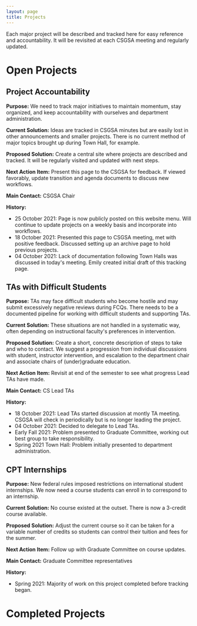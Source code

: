 ```yaml
---
layout: page
title: Projects
---
```


Each major project will be described and tracked here for easy reference and accountability. It will be revisited at each CSGSA meeting and regularly updated.

# Open Projects

## Project Accountability
**Purpose:** We need to track major initiatives to maintain momentum, stay organized, and keep accountability with ourselves and department administration.

**Current Solution:** Ideas are tracked in CSGSA minutes but are easily lost in other announcements and smaller projects. There is no current method of major topics brought up during Town Hall, for example.

**Proposed Solution:** Create a central site where projects are described and tracked. It will be regularly visited and updated with next steps.

**Next Action Item:** Present this page to the CSGSA for feedback. If viewed favorably, update transition and agenda documents to discuss new workflows.

**Main Contact:** CSGSA Chair

**History:**
- 25 October 2021: Page is now publicly posted on this website menu. Will continue to update projects on a weekly basis and incorporate into workflows.
- 18 October 2021: Presented this page to CSGSA meeting, met with positive feedback. Discussed setting up an archive page to hold previous projects.
- 04 October 2021: Lack of documentation following Town Halls was discussed in today's meeting. Emily created initial draft of this tracking page.

## TAs with Difficult Students
**Purpose:** TAs may face difficult students who become hostile and may submit excessively negative reviews during FCQs. There needs to be a documented pipeline for working with difficult students and supporting TAs.

**Current Solution:** These situations are not handled in a systematic way, often depending on instructional faculty's preferences in intervention.

**Proposed Solution:** Create a short, concrete description of steps to take and who to contact. We suggest a progression from individual discussions with student, instructor intervention, and escalation to the department chair and associate chairs of (under)graduate education.

**Next Action Item:** Revisit at end of the semester to see what progress Lead TAs have made.

**Main Contact:** CS Lead TAs

**History:**
- 18 October 2021: Lead TAs started discussion at montly TA meeting. CSGSA will check in periodically but is no longer leading the project.
- 04 October 2021: Decided to delegate to Lead TAs.
- Early Fall 2021: Problem presented to Graduate Committee, working out best group to take responsibility.
- Spring 2021 Town Hall: Problem initially presented to department administration. 

## CPT Internships
**Purpose:** New federal rules imposed restrictions on international student internships. We now need a course students can enroll in to correspond to an internship.

**Current Solution:** No course existed at the outset. There is now a 3-credit course available.

**Proposed Solution:** Adjust the current course so it can be taken for a variable number of credits so students can control their tuition and fees for the summer.

**Next Action Item:** Follow up with Graduate Committee on course updates.

**Main Contact:** Graduate Committee representatives

**History:**
- Spring 2021: Majority of work on this project completed before tracking began.

<!--- Template
## Project Name
**Purpose:**

**Current Solution:**

**Proposed Solution:**

**Next Action Item:**

**Main Contact:**

**History:**
--->

# Completed Projects
